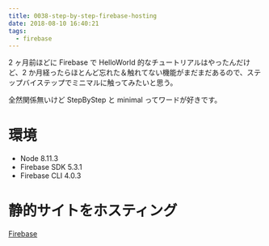```yaml
---
title: 0038-step-by-step-firebase-hosting
date: 2018-08-10 16:40:21
tags:
  - firebase
---
```


2 ヶ月前ほどに Firebase で HelloWorld 的なチュートリアルはやったんだけど、2 か月経ったらほとんど忘れた＆触れてない機能がまだまだあるので、ステップバイステップでミニマルに触ってみたいと思う。

全然関係無いけど StepByStep と minimal ってワードが好きです。

<!-- more -->

# 環境

- Node 8.11.3
- Firebase SDK 5.3.1
- Firebase CLI 4.0.3

# 静的サイトをホスティング

[Firebase](https://firebase.google.com/)
